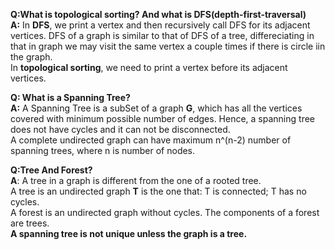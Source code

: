 **Q:What is topological sorting? And what is DFS(depth-first-traversal)**  
**A:** In **DFS**, we print a vertex and then recursively call DFS for its adjacent vertices. DFS of a graph is similar to that 
of DFS of a tree,  differeciating in that in graph we may visit the same vertex a couple times if there is circle iin the graph.   
In **topological sorting**, we need to print a vertex before its adjacent vertices. 

**Q: What is a Spanning Tree?**  
**A:** A Spanning Tree is a subSet of a graph **G**, which has all the vertices covered with minimum possible number of edges. Hence, a spanning tree does not have cycles and it can not be disconnected.  
A complete undirected graph can have maximum n^(n-2) number of spanning trees, where n is number of nodes. 

**Q:Tree And Forest?**  
**A**: A tree in a graph is different from the one of a rooted tree.  
A tree is an undirected graph **T** is the one that: T is connected; T has no cycles.  
A forest is an undirected graph without cycles. The components of a forest are trees.     
**A spanning tree is not unique unless the graph is a tree.**


